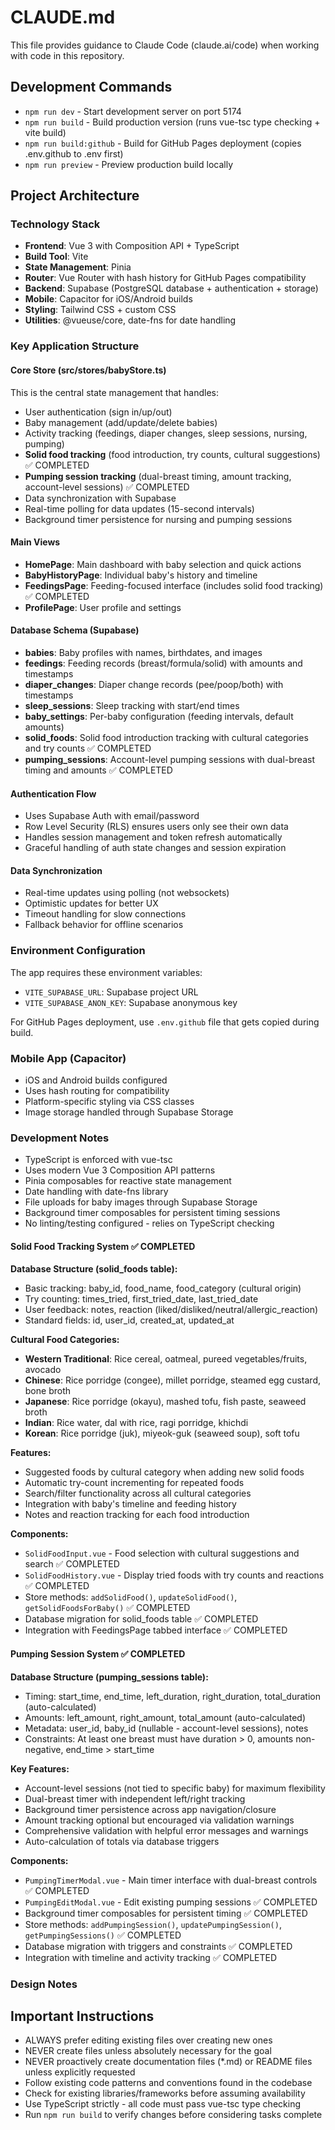 # CLAUDE.md

This file provides guidance to Claude Code (claude.ai/code) when working with code in this repository.

## Development Commands

- `npm run dev` - Start development server on port 5174
- `npm run build` - Build production version (runs vue-tsc type checking + vite build)
- `npm run build:github` - Build for GitHub Pages deployment (copies .env.github to .env first)
- `npm run preview` - Preview production build locally

## Project Architecture

### Technology Stack
- **Frontend**: Vue 3 with Composition API + TypeScript
- **Build Tool**: Vite
- **State Management**: Pinia
- **Router**: Vue Router with hash history for GitHub Pages compatibility
- **Backend**: Supabase (PostgreSQL database + authentication + storage)
- **Mobile**: Capacitor for iOS/Android builds
- **Styling**: Tailwind CSS + custom CSS
- **Utilities**: @vueuse/core, date-fns for date handling

### Key Application Structure

#### Core Store (src/stores/babyStore.ts)
This is the central state management that handles:
- User authentication (sign in/up/out)
- Baby management (add/update/delete babies)
- Activity tracking (feedings, diaper changes, sleep sessions, nursing, pumping)
- **Solid food tracking** (food introduction, try counts, cultural suggestions) ✅ COMPLETED
- **Pumping session tracking** (dual-breast timing, amount tracking, account-level sessions) ✅ COMPLETED
- Data synchronization with Supabase
- Real-time polling for data updates (15-second intervals)
- Background timer persistence for nursing and pumping sessions

#### Main Views
- **HomePage**: Main dashboard with baby selection and quick actions
- **BabyHistoryPage**: Individual baby's history and timeline
- **FeedingsPage**: Feeding-focused interface (includes solid food tracking) ✅ COMPLETED
- **ProfilePage**: User profile and settings

#### Database Schema (Supabase)
- **babies**: Baby profiles with names, birthdates, and images
- **feedings**: Feeding records (breast/formula/solid) with amounts and timestamps
- **diaper_changes**: Diaper change records (pee/poop/both) with timestamps
- **sleep_sessions**: Sleep tracking with start/end times
- **baby_settings**: Per-baby configuration (feeding intervals, default amounts)
- **solid_foods**: Solid food introduction tracking with cultural categories and try counts ✅ COMPLETED
- **pumping_sessions**: Account-level pumping sessions with dual-breast timing and amounts ✅ COMPLETED

#### Authentication Flow
- Uses Supabase Auth with email/password
- Row Level Security (RLS) ensures users only see their own data
- Handles session management and token refresh automatically
- Graceful handling of auth state changes and session expiration

#### Data Synchronization
- Real-time updates using polling (not websockets)
- Optimistic updates for better UX
- Timeout handling for slow connections
- Fallback behavior for offline scenarios

### Environment Configuration

The app requires these environment variables:
- `VITE_SUPABASE_URL`: Supabase project URL
- `VITE_SUPABASE_ANON_KEY`: Supabase anonymous key

For GitHub Pages deployment, use `.env.github` file that gets copied during build.

### Mobile App (Capacitor)
- iOS and Android builds configured
- Uses hash routing for compatibility
- Platform-specific styling via CSS classes
- Image storage handled through Supabase Storage

### Development Notes
- TypeScript is enforced with vue-tsc
- Uses modern Vue 3 Composition API patterns
- Pinia composables for reactive state management
- Date handling with date-fns library
- File uploads for baby images through Supabase Storage
- Background timer composables for persistent timing sessions
- No linting/testing configured - relies on TypeScript checking

#### Solid Food Tracking System ✅ COMPLETED
**Database Structure (solid_foods table):**
- Basic tracking: baby_id, food_name, food_category (cultural origin)
- Try counting: times_tried, first_tried_date, last_tried_date
- User feedback: notes, reaction (liked/disliked/neutral/allergic_reaction)
- Standard fields: id, user_id, created_at, updated_at

**Cultural Food Categories:**
- **Western Traditional**: Rice cereal, oatmeal, pureed vegetables/fruits, avocado
- **Chinese**: Rice porridge (congee), millet porridge, steamed egg custard, bone broth
- **Japanese**: Rice porridge (okayu), mashed tofu, fish paste, seaweed broth
- **Indian**: Rice water, dal with rice, ragi porridge, khichdi
- **Korean**: Rice porridge (juk), miyeok-guk (seaweed soup), soft tofu

**Features:**
- Suggested foods by cultural category when adding new solid foods
- Automatic try-count incrementing for repeated foods
- Search/filter functionality across all cultural categories
- Integration with baby's timeline and feeding history
- Notes and reaction tracking for each food introduction

**Components:**
- `SolidFoodInput.vue` - Food selection with cultural suggestions and search ✅ COMPLETED
- `SolidFoodHistory.vue` - Display tried foods with try counts and reactions ✅ COMPLETED
- Store methods: `addSolidFood()`, `updateSolidFood()`, `getSolidFoodsForBaby()` ✅ COMPLETED
- Database migration for solid_foods table ✅ COMPLETED
- Integration with FeedingsPage tabbed interface ✅ COMPLETED

#### Pumping Session System ✅ COMPLETED
**Database Structure (pumping_sessions table):**
- Timing: start_time, end_time, left_duration, right_duration, total_duration (auto-calculated)
- Amounts: left_amount, right_amount, total_amount (auto-calculated)
- Metadata: user_id, baby_id (nullable - account-level sessions), notes
- Constraints: At least one breast must have duration > 0, amounts non-negative, end_time > start_time

**Key Features:**
- Account-level sessions (not tied to specific baby) for maximum flexibility
- Dual-breast timer with independent left/right tracking
- Background timer persistence across app navigation/closure
- Amount tracking optional but encouraged via validation warnings
- Comprehensive validation with helpful error messages and warnings
- Auto-calculation of totals via database triggers

**Components:**
- `PumpingTimerModal.vue` - Main timer interface with dual-breast controls ✅ COMPLETED
- `PumpingEditModal.vue` - Edit existing pumping sessions ✅ COMPLETED
- Background timer composables for persistent timing ✅ COMPLETED
- Store methods: `addPumpingSession()`, `updatePumpingSession()`, `getPumpingSessions()` ✅ COMPLETED
- Database migration with triggers and constraints ✅ COMPLETED
- Integration with timeline and activity tracking ✅ COMPLETED

### Design Notes

## Important Instructions
- ALWAYS prefer editing existing files over creating new ones
- NEVER create files unless absolutely necessary for the goal
- NEVER proactively create documentation files (*.md) or README files unless explicitly requested
- Follow existing code patterns and conventions found in the codebase
- Check for existing libraries/frameworks before assuming availability
- Use TypeScript strictly - all code must pass vue-tsc type checking
- Run `npm run build` to verify changes before considering tasks complete